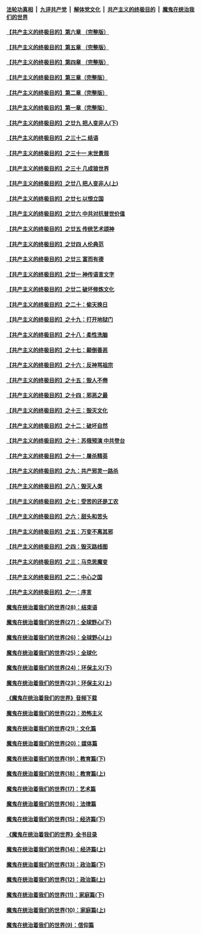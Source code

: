 ####  [法轮功真相](../../../../basic/blob/master/README.md?t=06010701) &nbsp;|&nbsp; [九评共产党](../../../../9ping.md/blob/master/README.md?t=06010701) &nbsp;|&nbsp; [解体党文化](../../../../jtdwh.md/blob/master/README.md?t=06010701)  &nbsp;|&nbsp; [共产主义的终极目的](../../../../gczydzjmd.md/blob/master/README.md?t=06010701) &nbsp;|&nbsp; [魔鬼在统治我们的世界](../../../../mgztzwmdsj.md/blob/master/README.md?t=06010701) 

#### [【共产主义的终极目的】第六章 （完整版）](../pages/nsc422/n11428913.md?t=06010701) 

#### [【共产主义的终极目的】第五章 （完整版）](../pages/nsc422/n11428912.md?t=06010701) 

#### [【共产主义的终极目的】第四章 （完整版）](../pages/nsc422/n11428907.md?t=06010701) 

#### [【共产主义的终极目的】第三章（完整版）](../pages/nsc422/n11428848.md?t=06010701) 

#### [【共产主义的终极目的】第二章（完整版）](../pages/nsc422/n11428831.md?t=06010701) 

#### [【共产主义的终极目的】第一章（完整版）](../pages/nsc422/n11417651.md?t=06010701) 

#### [【共产主义的终极目的】之廿九 把人变非人(下)](../pages/nsc422/n11344140.md?t=06010701) 

#### [【共产主义的终极目的】之三十二 结语](../pages/nsc422/n11360535.md?t=06010701) 

#### [【共产主义的终极目的】之三十一 末世景观](../pages/nsc422/n11351129.md?t=06010701) 

#### [【共产主义的终极目的】之三十 几成狼世界](../pages/nsc422/n11348280.md?t=06010701) 

#### [【共产主义的终极目的】之廿八 把人变非人(上)](../pages/nsc422/n11340492.md?t=06010701) 

#### [【共产主义的终极目的】之廿七 以恨立国](../pages/nsc422/n11336944.md?t=06010701) 

#### [【共产主义的终极目的】之廿六 中共对抗普世价值](../pages/nsc422/n11324785.md?t=06010701) 

#### [【共产主义的终极目的】之廿五 传统艺术颂神](../pages/nsc422/n11296396.md?t=06010701) 

#### [【共产主义的终极目的】之廿四 人伦典范](../pages/nsc422/n11296397.md?t=06010701) 

#### [【共产主义的终极目的】之廿三 富而有德](../pages/nsc422/n11283598.md?t=06010701) 

#### [【共产主义的终极目的】之廿一 神传语言文字](../pages/nsc422/n11263265.md?t=06010701) 

#### [【共产主义的终极目的】之廿二 破坏修炼文化](../pages/nsc422/n11245728.md?t=06010701) 

#### [【共产主义的终极目的】之二十：偷天换日](../pages/nsc422/n11238846.md?t=06010701) 

#### [【共产主义的终极目的】之十九：打开地狱门](../pages/nsc422/n11206376.md?t=06010701) 

#### [【共产主义的终极目的】之十八：柔性洗脑](../pages/nsc422/n11199994.md?t=06010701) 

#### [【共产主义的终极目的】之十七：颠倒善恶](../pages/nsc422/n11179782.md?t=06010701) 

#### [【共产主义的终极目的】之十六：反神骂祖宗](../pages/nsc422/n11166798.md?t=06010701) 

#### [【共产主义的终极目的】之十五：毁人不倦](../pages/nsc422/n11166792.md?t=06010701) 

#### [【共产主义的终极目的】之十四：邪恶之最](../pages/nsc422/n11150249.md?t=06010701) 

#### [【共产主义的终极目的】之十三：毁灭文化](../pages/nsc422/n11135227.md?t=06010701) 

#### [【共产主义的终极目的】之十二：破坏自然](../pages/nsc422/n11135214.md?t=06010701) 

#### [【共产主义的终极目的】之十：苏俄预演 中共登台](../pages/nsc422/n11118424.md?t=06010701) 

#### [【共产主义的终极目的】之十一：屠杀精英](../pages/nsc422/n11118442.md?t=06010701) 

#### [【共产主义的终极目的】之九：共产邪灵一路杀](../pages/nsc422/n11114139.md?t=06010701) 

#### [【共产主义的终极目的】之八：毁灭人类](../pages/nsc422/n11108503.md?t=06010701) 

#### [【共产主义的终极目的】之七：受苦的还是工农](../pages/nsc422/n11101809.md?t=06010701) 

#### [【共产主义的终极目的】之六：甜头和苦头](../pages/nsc422/n11096971.md?t=06010701) 

#### [【共产主义的终极目的】之五：万变不离其邪](../pages/nsc422/n11091285.md?t=06010701) 

#### [【共产主义的终极目的】之四：毁灭路线图](../pages/nsc422/n11086284.md?t=06010701) 

#### [【共产主义的终极目的】之三：马克思魔变](../pages/nsc422/n11061941.md?t=06010701) 

#### [【共产主义的终极目的】之二：中心之国](../pages/nsc422/n11047728.md?t=06010701) 

#### [【共产主义的终极目的】之一：序言](../pages/nsc422/n11086077.md?t=06010701) 

#### [魔鬼在统治着我们的世界(28)：结束语](../pages/nsc422/n10936246.md?t=06010701) 

#### [魔鬼在统治着我们的世界(27)：全球野心(下)](../pages/nsc422/n10928319.md?t=06010701) 

#### [魔鬼在统治着我们的世界(26)：全球野心(上)](../pages/nsc422/n10900318.md?t=06010701) 

#### [魔鬼在统治着我们的世界(25)：全球化](../pages/nsc422/n10788205.md?t=06010701) 

#### [魔鬼在统治着我们的世界(24)：环保主义(下)](../pages/nsc422/n10695307.md?t=06010701) 

#### [魔鬼在统治着我们的世界(23)：环保主义(上)](../pages/nsc422/n10688613.md?t=06010701) 

#### [《魔鬼在统治着我们的世界》音频下载](../pages/nsc422/n10635553.md?t=06010701) 

#### [魔鬼在统治着我们的世界(22)：恐怖主义](../pages/nsc422/n10614727.md?t=06010701) 

#### [魔鬼在统治着我们的世界(21)：文化篇](../pages/nsc422/n10597706.md?t=06010701) 

#### [魔鬼在统治着我们的世界(20)：媒体篇](../pages/nsc422/n10586579.md?t=06010701) 

#### [魔鬼在统治着我们的世界(19)：教育篇(下)](../pages/nsc422/n10564808.md?t=06010701) 

#### [魔鬼在统治着我们的世界(18)：教育篇(上)](../pages/nsc422/n10526970.md?t=06010701) 

#### [魔鬼在统治着我们的世界(17)：艺术篇](../pages/nsc422/n10499093.md?t=06010701) 

#### [魔鬼在统治着我们的世界(16)：法律篇](../pages/nsc422/n10485969.md?t=06010701) 

#### [魔鬼在统治着我们的世界(15)：经济篇(下)](../pages/nsc422/n10469975.md?t=06010701) 

#### [《魔鬼在统治着我们的世界》全书目录](../pages/nsc422/n10464261.md?t=06010701) 

#### [魔鬼在统治着我们的世界(14)：经济篇(上)](../pages/nsc422/n10457370.md?t=06010701) 

#### [魔鬼在统治着我们的世界(13)：政治篇(下)](../pages/nsc422/n10448270.md?t=06010701) 

#### [魔鬼在统治着我们的世界(12)：政治篇(上)](../pages/nsc422/n10444576.md?t=06010701) 

#### [魔鬼在统治着我们的世界(11)：家庭篇(下)](../pages/nsc422/n10440961.md?t=06010701) 

#### [魔鬼在统治着我们的世界(10)：家庭篇(上)](../pages/nsc422/n10435448.md?t=06010701) 

#### [魔鬼在统治着我们的世界(9)：信仰篇](../pages/nsc422/n10432159.md?t=06010701) 

